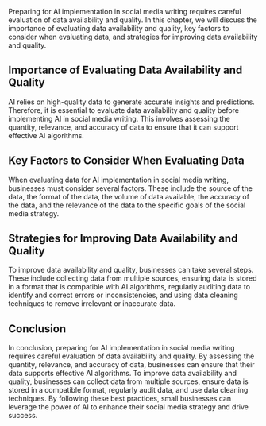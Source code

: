 

Preparing for AI implementation in social media writing requires careful evaluation of data availability and quality. In this chapter, we will discuss the importance of evaluating data availability and quality, key factors to consider when evaluating data, and strategies for improving data availability and quality.

Importance of Evaluating Data Availability and Quality
------------------------------------------------------

AI relies on high-quality data to generate accurate insights and predictions. Therefore, it is essential to evaluate data availability and quality before implementing AI in social media writing. This involves assessing the quantity, relevance, and accuracy of data to ensure that it can support effective AI algorithms.

Key Factors to Consider When Evaluating Data
--------------------------------------------

When evaluating data for AI implementation in social media writing, businesses must consider several factors. These include the source of the data, the format of the data, the volume of data available, the accuracy of the data, and the relevance of the data to the specific goals of the social media strategy.

Strategies for Improving Data Availability and Quality
------------------------------------------------------

To improve data availability and quality, businesses can take several steps. These include collecting data from multiple sources, ensuring data is stored in a format that is compatible with AI algorithms, regularly auditing data to identify and correct errors or inconsistencies, and using data cleaning techniques to remove irrelevant or inaccurate data.

Conclusion
----------

In conclusion, preparing for AI implementation in social media writing requires careful evaluation of data availability and quality. By assessing the quantity, relevance, and accuracy of data, businesses can ensure that their data supports effective AI algorithms. To improve data availability and quality, businesses can collect data from multiple sources, ensure data is stored in a compatible format, regularly audit data, and use data cleaning techniques. By following these best practices, small businesses can leverage the power of AI to enhance their social media strategy and drive success.
